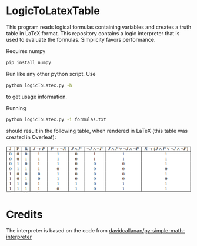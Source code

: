 # LogicToLatexTable
This program reads logical formulas containing variables and creates a truth table in LaTeX format. This repository contains a logic interpreter that is used to evaluate the formulas.
Simplicity favors performance.

Requires numpy
```bash
pip install numpy
```

Run like any other python script. Use
```bash
python logicToLatex.py -h
```
to get usage information.

Running
```bash
python logicToLatex.py -i formulas.txt
```
should result in the following table, when rendered in LaTeX (this table was created in Overleaf):

![table](table.png)


# Credits

The interpreter is based on the code from [davidcallanan/py-simple-math-interpreter](https://github.com/davidcallanan/py-simple-math-interpreter)